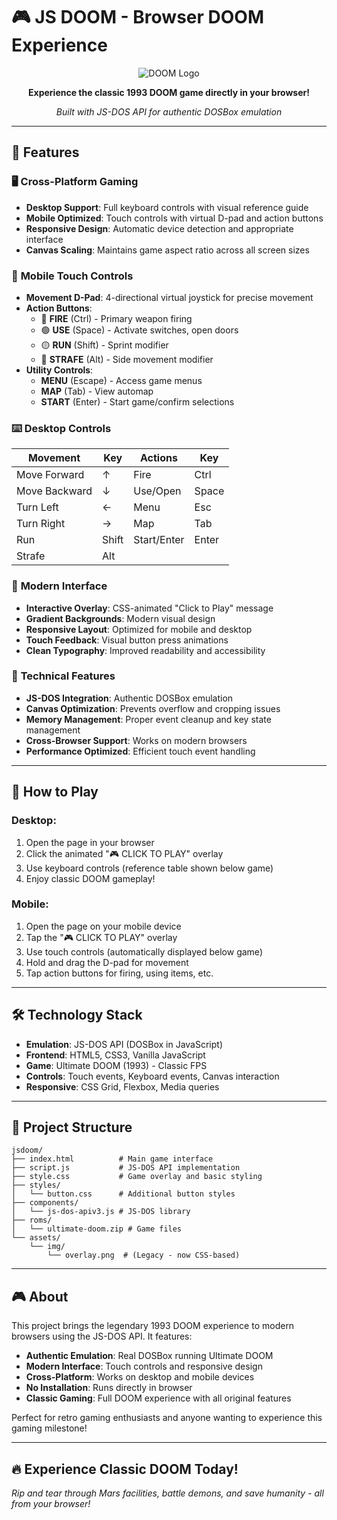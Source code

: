 # 🎮 JS DOOM - Browser DOOM Experience

<div align="center">
  
![DOOM Logo](https://www.howtogeek.com/wp-content/uploads/2012/02/dosbox-header.png?width=1198&trim=1,1&bg-color=000&pad=1,1)

**Experience the classic 1993 DOOM game directly in your browser!**

*Built with JS-DOS API for authentic DOSBox emulation*

</div>

---

## 🚀 **Features**

### 🖥️ **Cross-Platform Gaming**
- **Desktop Support**: Full keyboard controls with visual reference guide
- **Mobile Optimized**: Touch controls with virtual D-pad and action buttons
- **Responsive Design**: Automatic device detection and appropriate interface
- **Canvas Scaling**: Maintains game aspect ratio across all screen sizes

### 📱 **Mobile Touch Controls**
- **Movement D-Pad**: 4-directional virtual joystick for precise movement
- **Action Buttons**: 
  - 🔴 **FIRE** (Ctrl) - Primary weapon firing
  - 🟢 **USE** (Space) - Activate switches, open doors
  - 🟡 **RUN** (Shift) - Sprint modifier
  - 🔵 **STRAFE** (Alt) - Side movement modifier
- **Utility Controls**:
  - **MENU** (Escape) - Access game menus
  - **MAP** (Tab) - View automap
  - **START** (Enter) - Start game/confirm selections

### ⌨️ **Desktop Controls**
| **Movement** | **Key** | **Actions** | **Key** |
|-------------|---------|-------------|---------|
| Move Forward | ↑ | Fire | Ctrl |
| Move Backward | ↓ | Use/Open | Space |
| Turn Left | ← | Menu | Esc |
| Turn Right | → | Map | Tab |
| Run | Shift | Start/Enter | Enter |
| Strafe | Alt | | |

### 🎨 **Modern Interface**
- **Interactive Overlay**: CSS-animated "Click to Play" message
- **Gradient Backgrounds**: Modern visual design
- **Responsive Layout**: Optimized for mobile and desktop
- **Touch Feedback**: Visual button press animations
- **Clean Typography**: Improved readability and accessibility

### 🔧 **Technical Features**
- **JS-DOS Integration**: Authentic DOSBox emulation
- **Canvas Optimization**: Prevents overflow and cropping issues
- **Memory Management**: Proper event cleanup and key state management
- **Cross-Browser Support**: Works on modern browsers
- **Performance Optimized**: Efficient touch event handling

---

## 🎯 **How to Play**

### **Desktop:**
1. Open the page in your browser
2. Click the animated "🎮 CLICK TO PLAY" overlay
3. Use keyboard controls (reference table shown below game)
4. Enjoy classic DOOM gameplay!

### **Mobile:**
1. Open the page on your mobile device
2. Tap the "🎮 CLICK TO PLAY" overlay
3. Use touch controls (automatically displayed below game)
4. Hold and drag the D-pad for movement
5. Tap action buttons for firing, using items, etc.

---

## 🛠️ **Technology Stack**

- **Emulation**: JS-DOS API (DOSBox in JavaScript)
- **Frontend**: HTML5, CSS3, Vanilla JavaScript
- **Game**: Ultimate DOOM (1993) - Classic FPS
- **Controls**: Touch events, Keyboard events, Canvas interaction
- **Responsive**: CSS Grid, Flexbox, Media queries

---

## 📂 **Project Structure**

```
jsdoom/
├── index.html          # Main game interface
├── script.js           # JS-DOS API implementation
├── style.css           # Game overlay and basic styling
├── styles/
│   └── button.css      # Additional button styles
├── components/
│   └── js-dos-apiv3.js # JS-DOS library
├── roms/
│   └── ultimate-doom.zip # Game files
└── assets/
    └── img/
        └── overlay.png  # (Legacy - now CSS-based)
```

---

## 🎮 **About**

This project brings the legendary 1993 DOOM experience to modern browsers using the JS-DOS API. It features:

- **Authentic Emulation**: Real DOSBox running Ultimate DOOM
- **Modern Interface**: Touch controls and responsive design
- **Cross-Platform**: Works on desktop and mobile devices
- **No Installation**: Runs directly in browser
- **Classic Gaming**: Full DOOM experience with all original features

Perfect for retro gaming enthusiasts and anyone wanting to experience this gaming milestone!

---

## 🔥 **Experience Classic DOOM Today!**

*Rip and tear through Mars facilities, battle demons, and save humanity - all from your browser!*
